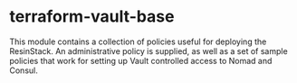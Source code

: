 # terraform-vault-base

This module contains a collection of policies useful for deploying the
ResinStack.  An administrative policy is supplied, as well as a set of
sample policies that work for setting up Vault controlled access to
Nomad and Consul.
